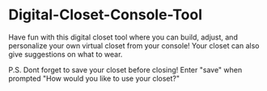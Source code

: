# Digital-Closet-Console-Tool
Have fun with this digital closet tool where you can build, adjust, and personalize your own virtual closet from your console! Your closet can also give suggestions on what to wear.

P.S. Dont forget to save your closet before closing! Enter "save" when prompted "How would you like to use your closet?"
